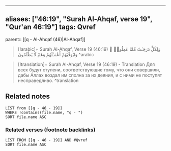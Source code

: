 
---
aliases: ["46:19", "Surah Al-Ahqaf, verse 19", "Qur'an 46:19"]
tags: Qvref
---

parent:: [[q - Al-Ahqaf (46)|Al-Ahqaf]]

> [!arabic]+ Surah Al-Ahqaf, Verse 19 (46:19)
> <span class="quran-arabic">وَلِكُلٍّ دَرَجَـٰتٌ مِّمَّا عَمِلُوا۟ ۖ وَلِيُوَفِّيَهُمْ أَعْمَـٰلَهُمْ وَهُمْ لَا يُظْلَمُونَ</span>
^arabic

> [!translation]+ Surah Al-Ahqaf, Verse 19 (46:19) - Translation
> Для всех будут ступени, соответствующие тому, что они совершили, дабы Аллах воздал им сполна за их деяния, и с ними не поступят несправедливо.
^translation



## Related notes
```dataview
LIST from [[q - 46 - 19]]
WHERE !contains(file.name, "q - ")
SORT file.name ASC
```

### Related verses (footnote backlinks)
```dataview
LIST FROM [[q - 46 - 19]] AND #Qvref
SORT file.name ASC
```

